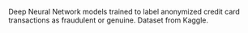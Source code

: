 Deep Neural Network models trained to label anonymized credit card transactions as fraudulent or genuine. Dataset from Kaggle.
